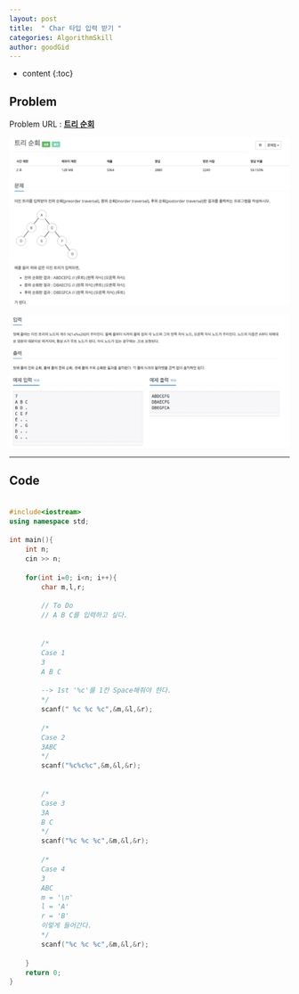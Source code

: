 ```yaml
---
layout: post
title:  " Char 타입 입력 받기 "
categories: AlgorithmSkill
author: goodGid
---
```

* content
{:toc}



## Problem
Problem URL : **[트리 순회](https://www.acmicpc.net/problem/1991)**


![](/assets/img/algorithm/1991_1.png)

![](/assets/img/algorithm/1991_2.png)

---

## Code

``` cpp

#include<iostream>
using namespace std;

int main(){
    int n;
    cin >> n;
    
    for(int i=0; i<n; i++){
        char m,l,r;

        // To Do
        // A B C를 입력하고 싶다.


        /*
        Case 1 
        3
        A B C

        --> 1st '%c'를 1칸 Space해줘야 한다.
        */
        scanf(" %c %c %c",&m,&l,&r);

        /*
        Case 2
        3ABC
        */
        scanf("%c%c%c",&m,&l,&r);


        /*
        Case 3
        3A
        B C
        */
        scanf("%c %c %c",&m,&l,&r);

        /*
        Case 4
        3
        ABC
        m = '\n'
        l = 'A'
        r = 'B' 
        이렇게 들어간다.
        */
        scanf("%c %c %c",&m,&l,&r);

    }
    return 0;
}

```
